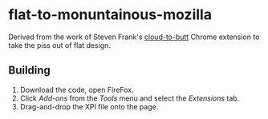 # flat-to-monuntainous-mozilla

Derived from the work of Steven Frank's [cloud-to-butt](https://github.com/panicsteve/cloud-to-butt) Chrome extension to take the piss out of flat design.


## Building

1. Download the code, open FireFox.
2. Click *Add-ons* from the *Tools* menu and select the *Extensions* tab.
3. Drag-and-drop the XPI file onto the page.
